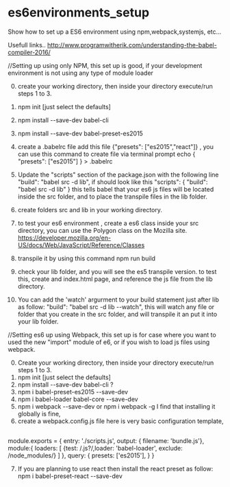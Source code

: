 # es6environments_setup
Show how to set up a ES6 environment using npm,webpack,systemjs, etc... 

Usefull links..
http://www.programwitherik.com/understanding-the-babel-compiler-2016/

//Setting up using only NPM, this set up is good, if your development environment is not using any type of module loader

0. create your working directory, then inside your directory execute/run steps 1 to 3.
1. npm init  [just select the defaults]
2. npm install --save-dev babel-cli
3. npm install --save-dev babel-preset-es2015
4. create a .babelrc file  add this file {"presets": ["es2015","react"]} , you can use this command to create file via terminal prompt echo  { "presets": ["es2015"] } > .babelrc
5. Update the "scripts" section of the package.json with the following line 
   "build": "babel src -d lib", if should look like this 
   "scripts": {
    "build": "babel src -d lib"
  }  this tells babel that your  es6 js files will be located inside the src folder, and to place the transpile files in the lib folder.
6. create folders src and lib in your working directory.
7. to test your es6 environment , create a es6 class inside your src directory, you can use the Polygon class on the Mozilla site. https://developer.mozilla.org/en-US/docs/Web/JavaScript/Reference/Classes
8. transpile it by using this command npm run build
9. check your lib folder, and you will see the es5 transpile version.  to test this, create and index.html page, and reference the js file from the lib directory.
  
10. You can add the 'watch' argurment to your build statement just after lib as follow:  "build": "babel src -d lib --watch", this will watch any file or folder that you create in the src folder, and will transpile it an put it into your lib folder.

//Setting es6 up using Webpack, this set up is for case where you want to used the new "import" module of e6, or if you wish to load js files using webpack.


 0. Create your working directory, then inside your directory execute/run steps 1 to 3.
 1. npm init [just select the defaults]
 2. npm install --save-dev babel-cli ?
 3. npm i babel-preset-es2015 --save-dev
 4. npm i babel-loader babel-core --save-dev
 5. npm i webpack --save-dev or npm i webpack -g  I find that installing it globally is fine, 
 6. create a webpack.config.js file here is very basic configuration template, 
 
 ## 
 module.exports = {
    entry: './scripts.js',
    output: { filename: 'bundle.js'},
    module:{
        loaders: [
            {test: /\.js?/,loader: 'babel-loader', exclude: /node_modules/}
        ]
    },
     query: {
        presets: ['es2015'],
      }
}

 7. If you are planning to use react then install the react preset as follow: npm i babel-preset-react --save-dev
 

